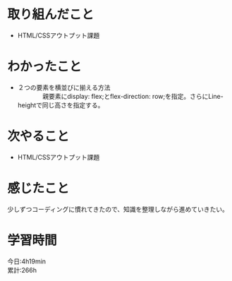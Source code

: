 # 取り組んだこと       
- HTML/CSSアウトプット課題
# わかったこと
- ２つの要素を横並びに揃える方法  
　　　　親要素にdisplay: flex;とflex-direction: row;を指定。さらにLine-heightで同じ高さを指定する。
# 次やること
- HTML/CSSアウトプット課題
# 感じたこと
少しずつコーディングに慣れてきたので、知識を整理しながら進めていきたい。
# 学習時間  
今日:4h19min  
累計:266h
